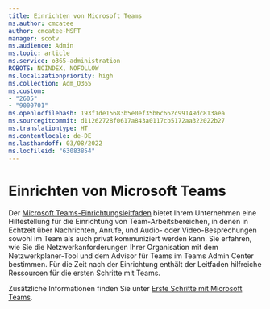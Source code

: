 ```yaml
---
title: Einrichten von Microsoft Teams
ms.author: cmcatee
author: cmcatee-MSFT
manager: scotv
ms.audience: Admin
ms.topic: article
ms.service: o365-administration
ROBOTS: NOINDEX, NOFOLLOW
ms.localizationpriority: high
ms.collection: Adm_O365
ms.custom:
- "2605"
- "9000701"
ms.openlocfilehash: 193f1de15683b5e0ef35b6c662c99149dc813aea
ms.sourcegitcommit: d11262728f0617a843a0117cb5172aa322022b27
ms.translationtype: HT
ms.contentlocale: de-DE
ms.lasthandoff: 03/08/2022
ms.locfileid: "63083854"
---
```

# <a name="set-up-microsoft-teams"></a>Einrichten von Microsoft Teams

Der [Microsoft Teams-Einrichtungsleitfaden](https://aka.ms/teamsguidance)  bietet Ihrem Unternehmen eine Hilfestellung für die Einrichtung von Team-Arbeitsbereichen, in denen in Echtzeit über Nachrichten, Anrufe, und Audio- oder Video-Besprechungen sowohl im Team als auch privat kommuniziert werden kann. Sie erfahren, wie Sie die Netzwerkanforderungen Ihrer Organisation mit dem Netzwerkplaner-Tool und dem Advisor für Teams im Teams Admin Center bestimmen. Für die Zeit nach der Einrichtung enthält der Leitfaden hilfreiche Ressourcen für die ersten Schritte mit Teams.

Zusätzliche Informationen finden Sie unter [Erste Schritte mit Microsoft Teams](https://docs.microsoft.com/microsoftteams/get-started-with-teams-quick-start).
